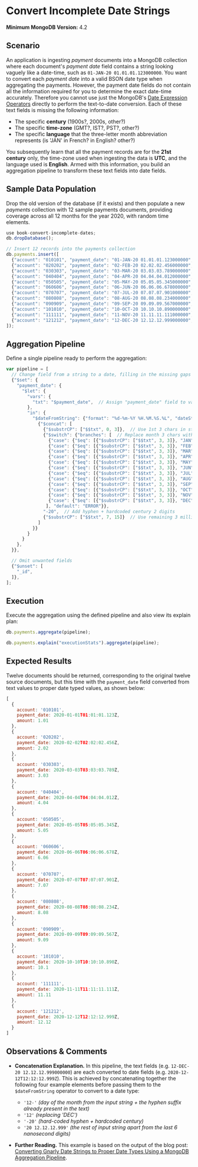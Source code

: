 # Convert Incomplete Date Strings

__Minimum MongoDB Version:__ 4.2


## Scenario

An application is ingesting _payment_ documents into a MongoDB collection where each document's _payment date_ field contains a string looking vaguely like a date-time, such as `01-JAN-20 01.01.01.123000000`. You want to convert each _payment date_ into a valid BSON date type when aggregating the payments. However, the payment date fields do not contain all the information required for you to determine the exact date-time accurately. Therefore you cannot use just the MongoDB's [Date Expression Operators](https://docs.mongodb.com/manual/reference/operator/aggregation/#date-expression-operators) directly to perform the text-to-date conversion. Each of these text fields is missing the following information:

 * The specific __century__ (1900s?, 2000s, other?)
 * The specific __time-zone__ (GMT?, IST?, PST?, other?) 
 * The specific __language__ that the three-letter month abbreviation represents (is 'JAN' in French? in English? other?)

You subsequently learn that all the payment records are for the __21st century__ only, the time-zone used when ingesting the data is __UTC__, and the language used is __English__. Armed with this information, you build an aggregation pipeline to transform these text fields into date fields.


## Sample Data Population

Drop the old version of the database (if it exists) and then populate a new _payments_ collection with 12 sample payments documents, providing coverage across all 12 months for the year 2020, with random time elements.

```javascript
use book-convert-incomplete-dates;
db.dropDatabase();

// Insert 12 records into the payments collection
db.payments.insert([
  {"account": "010101", "payment_date": "01-JAN-20 01.01.01.123000000", "amount": 1.01},
  {"account": "020202", "payment_date": "02-FEB-20 02.02.02.456000000", "amount": 2.02},
  {"account": "030303", "payment_date": "03-MAR-20 03.03.03.789000000", "amount": 3.03},
  {"account": "040404", "payment_date": "04-APR-20 04.04.04.012000000", "amount": 4.04},
  {"account": "050505", "payment_date": "05-MAY-20 05.05.05.345000000", "amount": 5.05},
  {"account": "060606", "payment_date": "06-JUN-20 06.06.06.678000000", "amount": 6.06},
  {"account": "070707", "payment_date": "07-JUL-20 07.07.07.901000000", "amount": 7.07},
  {"account": "080808", "payment_date": "08-AUG-20 08.08.08.234000000", "amount": 8.08},
  {"account": "090909", "payment_date": "09-SEP-20 09.09.09.567000000", "amount": 9.09},
  {"account": "101010", "payment_date": "10-OCT-20 10.10.10.890000000", "amount": 10.10},
  {"account": "111111", "payment_date": "11-NOV-20 11.11.11.111000000", "amount": 11.11},
  {"account": "121212", "payment_date": "12-DEC-20 12.12.12.999000000", "amount": 12.12}
]);
```


## Aggregation Pipeline

Define a single pipeline ready to perform the aggregation:

```javascript
var pipeline = [
  // Change field from a string to a date, filling in the missing gaps
  {"$set": {
    "payment_date": {    
      "$let": {
        "vars": {
          "txt": "$payment_date",  // Assign "payment_date" field to variable "txt"
        },
        "in": { 
          "$dateFromString": {"format": "%d-%m-%Y %H.%M.%S.%L", "dateString":
            {"$concat": [
              {"$substrCP": ["$$txt", 0, 3]},  // Use 1st 3 chars in string
              {"$switch": {"branches": [  // Replace month 3 chars with month number
                {"case": {"$eq": [{"$substrCP": ["$$txt", 3, 3]}, "JAN"]}, "then": "01"},
                {"case": {"$eq": [{"$substrCP": ["$$txt", 3, 3]}, "FEB"]}, "then": "02"},
                {"case": {"$eq": [{"$substrCP": ["$$txt", 3, 3]}, "MAR"]}, "then": "03"},
                {"case": {"$eq": [{"$substrCP": ["$$txt", 3, 3]}, "APR"]}, "then": "04"},
                {"case": {"$eq": [{"$substrCP": ["$$txt", 3, 3]}, "MAY"]}, "then": "05"},
                {"case": {"$eq": [{"$substrCP": ["$$txt", 3, 3]}, "JUN"]}, "then": "06"},
                {"case": {"$eq": [{"$substrCP": ["$$txt", 3, 3]}, "JUL"]}, "then": "07"},
                {"case": {"$eq": [{"$substrCP": ["$$txt", 3, 3]}, "AUG"]}, "then": "08"},
                {"case": {"$eq": [{"$substrCP": ["$$txt", 3, 3]}, "SEP"]}, "then": "09"},
                {"case": {"$eq": [{"$substrCP": ["$$txt", 3, 3]}, "OCT"]}, "then": "10"},
                {"case": {"$eq": [{"$substrCP": ["$$txt", 3, 3]}, "NOV"]}, "then": "11"},
                {"case": {"$eq": [{"$substrCP": ["$$txt", 3, 3]}, "DEC"]}, "then": "12"},
               ], "default": "ERROR"}},
              "-20",  // Add hyphen + hardcoded century 2 digits
              {"$substrCP": ["$$txt", 7, 15]}  // Use remaining 3 millis (ignore last 6 nanosecs)
            ]
          }}                  
        }
      }        
    },             
  }},

  // Omit unwanted fields
  {"$unset": [
    "_id",
  ]},         
];
```


## Execution

Execute the aggregation using the defined pipeline and also view its explain plan:

```javascript
db.payments.aggregate(pipeline);
```

```javascript
db.payments.explain("executionStats").aggregate(pipeline);
```


## Expected Results

Twelve documents should be returned, corresponding to the original twelve source documents, but this time with the `payment_date` field converted from text values to proper date typed values, as shown below:

```javascript
[
  {
    account: '010101',
    payment_date: 2020-01-01T01:01:01.123Z,
    amount: 1.01
  },
  {
    account: '020202',
    payment_date: 2020-02-02T02:02:02.456Z,
    amount: 2.02
  },
  {
    account: '030303',
    payment_date: 2020-03-03T03:03:03.789Z,
    amount: 3.03
  },
  {
    account: '040404',
    payment_date: 2020-04-04T04:04:04.012Z,
    amount: 4.04
  },
  {
    account: '050505',
    payment_date: 2020-05-05T05:05:05.345Z,
    amount: 5.05
  },
  {
    account: '060606',
    payment_date: 2020-06-06T06:06:06.678Z,
    amount: 6.06
  },
  {
    account: '070707',
    payment_date: 2020-07-07T07:07:07.901Z,
    amount: 7.07
  },
  {
    account: '080808',
    payment_date: 2020-08-08T08:08:08.234Z,
    amount: 8.08
  },
  {
    account: '090909',
    payment_date: 2020-09-09T09:09:09.567Z,
    amount: 9.09
  },
  {
    account: '101010',
    payment_date: 2020-10-10T10:10:10.890Z,
    amount: 10.1
  },
  {
    account: '111111',
    payment_date: 2020-11-11T11:11:11.111Z,
    amount: 11.11
  },
  {
    account: '121212',
    payment_date: 2020-12-12T12:12:12.999Z,
    amount: 12.12
  }
]
```


## Observations & Comments

 * __Concatenation Explanation.__ In this pipeline, the text fields (e.g. `12-DEC-20 12.12.12.999000000`) are each converted to date fields (e.g. `2020-12-12T12:12:12.999Z`). This is achieved by concatenating together the following four example elements before passing them to the `$dateFromString` operator to convert to a date type:
   - `'12-'` _(day of the month from the input string + the hyphen suffix already present in the text)_
   - `'12'` _(replacing 'DEC')_
   - `'-20'` _(hard-coded hyphen + hardcoded century)_
   - `'20 12.12.12.999'` _(the rest of input string apart from the last 6 nanosecond digits)_
   
 * __Further Reading.__ This example is based on the output of the blog post: [Converting Gnarly Date Strings to Proper Date Types Using a MongoDB Aggregation Pipeline](https://pauldone.blogspot.com/2020/05/aggregation-convert-nasty-date-strings.html).
 
